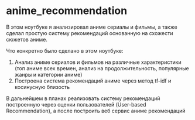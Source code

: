# anime_recommendation

В этом ноутбуке я анализировал аниме сериалы и фильмы, а также сделал простую систему рекомендаций основанную на схожести сюжетов аниме.

Что конкретно было сделано в этом ноутбуке:

1. Анализ аниме сериалов и фильмов на различные характеристики (топ аниме всех времен, анализ на продолжительность, популярные жанры и категории аниме)
2. Построена система рекомендаций аниме через метод tf-idf и косинусную близость

В дальнейшем в планах реализовать систему рекомендаций построенную через оценки пользователей (User-based Recommendation), а после построить веб сервис аниме рекомендаций 
